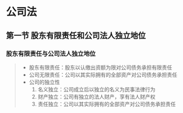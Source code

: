 # 公司法

## 第一节 股东有限责任和公司法人独立地位
### 股东有限责任与公司法人独立地位
> - 股东有限责任：股东以认缴出资额为限对公司债务承担有限责任
> - 公司无限责任：公司以其实际拥有的全部资产对公司债务承担责任
> - 公司的独立性
>   1. 名义独立：公司成立后以独立的名义为民事法律行为
>   2. 财产独立：公司有独立的法人财产，享有法人财产权
>   3. 责任独立：公司以其实际拥有的全部资产对公司债务承担责任
> 